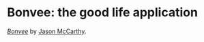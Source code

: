 # Bonvee: the good life application

[*Bonvee*](http://bonvee.com/)
by [Jason McCarthy](mccarthy.jay@gmail.com).